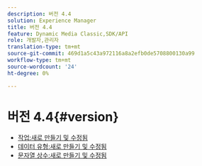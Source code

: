 ```yaml
---
description: 버전 4.4
solution: Experience Manager
title: 버전 4.4
feature: Dynamic Media Classic,SDK/API
role: 개발자,관리자
translation-type: tm+mt
source-git-commit: 469d1a5c43a972116a8a2efb0de5708800130a99
workflow-type: tm+mt
source-wordcount: '24'
ht-degree: 0%

---
```



# 버전 4.4{#version}

* [작업:새로 만들기 및 수정됨](r-4-4-operations.md)
* [데이터 유형:새로 만들기 및 수정됨](r-4-4-types.md)
* [문자열 상수:새로 만들기 및 수정됨](r-4-4-string-constants.md)
